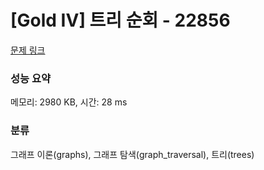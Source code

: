 # [Gold IV] 트리 순회 - 22856 

[문제 링크](https://www.acmicpc.net/problem/22856) 

### 성능 요약

메모리: 2980 KB, 시간: 28 ms

### 분류

그래프 이론(graphs), 그래프 탐색(graph_traversal), 트리(trees)

